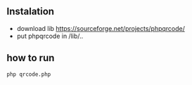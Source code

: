 

## Instalation
- download lib https://sourceforge.net/projects/phpqrcode/
- put phpqrcode in /lib/..


## how to run
`php qrcode.php`
